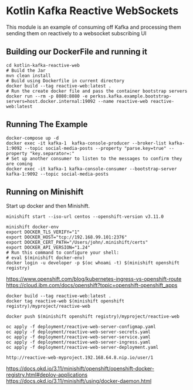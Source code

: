 # Kotlin Kafka Reactive WebSockets

This module is an example of consuming off Kafka and processing them sending them on reactively to a websocket
subscribing UI

## Building our DockerFile and running it

```shell script
cd kotlin-kafka-reactive-web
# Build the Jar
mvn clean install
# Build using Dockerfile in current directory
docker build --tag reactive-web:latest .
# Run the create docker file and pass the container bootstrap servers
docker run --rm -p 8080:8080 -e perkss.kafka.example.bootstrap-servers=host.docker.internal:19092 --name reactive-web reactive-web:latest
```

## Running The Example

```shell script
docker-compose up -d
docker exec -it kafka-1  kafka-console-producer --broker-list kafka-1:9092 --topic social-media-posts --property "parse.key=true" --property "key.separator=:"
# Set up another consumer to listen to the messages to confirm they are coming
docker exec -it kafka-1 kafka-console-consumer --bootstrap-server kafka-1:9092 --topic social-media-posts
```

## Running on Minishift

Start up docker and then Minishift.

```shell script
minishift start --iso-url centos --openshift-version v3.11.0
```

```
minishift docker-env
export DOCKER_TLS_VERIFY="1"
export DOCKER_HOST="tcp://192.168.99.101:2376"
export DOCKER_CERT_PATH="/Users/john/.minishift/certs"
export DOCKER_API_VERSION="1.24"
# Run this command to configure your shell:
# eval $(minishift docker-env)
docker login -u developer -p $(oc whoami -t) $(minishift openshift registry)
```

https://www.openshift.com/blog/kubernetes-ingress-vs-openshift-route
https://cloud.ibm.com/docs/openshift?topic=openshift-openshift_apps

```shell script
docker build --tag reactive-web:latest .
docker tag reactive-web $(minishift openshift registry)/myproject/reactive-web
```

```shell script
docker push $(minishift openshift registry)/myproject/reactive-web
```

```shell script
oc apply -f deployment/reactive-web-server-configmap.yaml
oc apply -f deployment/reactive-web-server-secrets.yaml
oc apply -f deployment/reactive-web-server-service.yaml
oc apply -f deployment/reactive-web-server-ingress.yaml
oc apply -f deployment/reactive-web-server-deployment.yaml
```

```shell script
http://reactive-web-myproject.192.168.64.8.nip.io/user/1
```

https://docs.okd.io/3.11/minishift/openshift/openshift-docker-registry.html#deploy-applications
https://docs.okd.io/3.11/minishift/using/docker-daemon.html






